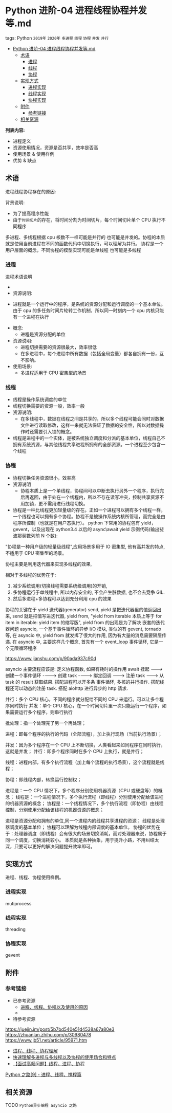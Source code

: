 # Python 进阶-04 进程线程协程并发等.md

tags: Python `2019年` `2020年` `多进程` `线程` `协程` `并发` `并行`

<!-- TOC -->

- [Python 进阶-04 进程线程协程并发等.md](#python-进阶-04-进程线程协程并发等md)
    - [术语](#术语)
        - [进程](#进程)
        - [线程](#线程)
        - [协程](#协程)
    - [实现方式](#实现方式)
        - [进程实现](#进程实现)
        - [线程实现](#线程实现)
        - [协程实现](#协程实现)
    - [附件](#附件)
        - [参考链接](#参考链接)
    - [相关资源](#相关资源)

<!-- /TOC -->

**列表内容:**

- 进程定义
- 资源使用情况，资源是否共享，效率是否高
- 使用场景 & 使用样例
- 优势 & 缺点

## 术语

进程线程协程存在的原因:

背景说明:

- 为了提高程序性能
- 由于`时间切片`的存在，将时间分割为时间切片，每个时间切片单个 CPU 执行不同程序

多进程、多线程根据 cpu 核数不一样可能是并行的 也可能是并发的。协程的本质就是使用当前进程在不同的函数代码中切换执行，可以理解为并行。 协程是一个用户层面的概念，不同协程的模型实现可能是单线程 也可能是多线程

### 进程

进程术语说明

-
- 资源说明:

* 进程就是一个运行中的程序，是系统的资源分配和运行调度的一个基本单位。由于 cpu 的多任务时间片轮转工作机制，所以同一时刻内一个 cpu 内核只能有一个进程在执行

- 概念:
  - 进程是资源分配的单位
- 资源说明:
  - 进程切换需要的资源很最大，效率很低
  - 在多进程中，每个进程中所有数据（包括全局变量）都各自拥有一份，互不影响。
- 使用场景:
  - 多进程适用于 CPU 密集型的场景

### 线程

- 线程是操作系统调度的单位
- 线程切换需要的资源一般，效率一般
- 资源说明:
  - 在多线程中，数据在线程之间是共享的，所以多个线程可能会同时对数据文件进行读取修改，这样一来就无法保证了数据的安全性，所以对数据操作时还需要引入锁的概念。
- 线程是进程中的一个实体，是被系统独立调度和分派的基本单位，线程自己不拥有系统资源，与其他线程共享进程所拥有的全部资源。一个进程至少包含一个线程

### 协程

- 协程切换任务资源很小，效率高
- 资源说明
  - 协程本质上是一个单线程，协程间可以中断去执行另外一个程序，执行完后再返回，由于处在一个线程内，所以不存在读写冲突，控制共享资源不用加锁，更不需用进行线程切换。
- 协程是一种比线程更加轻量级的存在。正如一个进程可以拥有多个线程一样，一个线程也可以拥有多个协程。协程不是被操作系统内核所管理，而完全是由程序所控制（也就是在用户态执行）。
  python 下常用的协程包有 yield，gevent，以及出现在 python3.4 以后的 async\await
  yield 示例代码(输出斐波那契數列前 N 个数):

"协程是一种用户级的轻量级线程",应用场景多用于 IO 密集型, 他有高并发的特点, 不适用于 CPU 密集型的场景。

协程主要是利用迭代器来实现多线程的效果,

相对于多线程的优势在于:

1. 减少系统调用(切换线程需要系统级调用)的开销,
2. 多协程运行于单线程中, 所以内存安全的, 不会产生脏数据, 也不会去竞争 GIL.
3. 然后多进程+多协程可以达到充分利用 cpu 的效果

协程的关键在于
yield 迭代器(generator)
send, yield 是把迭代器里的值返回出来, send 就是把值写进迭代器,
yield from, "yield from iterable 本质上等于 for item in iterable: yield item 的缩写版", yield from 的出现是为了解决 嵌套的迭代器问题
asyncio, 一个基于事件循环的异步 I/O 模块, 类似的有 gevent, tornado 等, 在 asyncio 中, yield from 就发挥了很大的作用, 因为有大量的消息需要隔层传递. 在 asyncio 中, 主要这样几个概念, 首先有一个 event_loop 事件循环, 它是一个无限循环程序

https://www.jianshu.com/p/90ada937c90d

asyncio 主要流程应该是: 定义协程函数, 如果有耗时的操作用 await 挂起 ---> 创建一个事件循环 ----> 创建 task ----> 绑定回调 ---> 注册 task ---> 从 task 的 result 获取结果.
搭配进程可以开多条 事件循环, 多核的并行操作.
搭配线程还可以动态的注册 task.
搭配 aiohttp 进行异步的 http 请求.

并行：多个 CPU 核心，不同的程序就分配给不同的 CPU 来运行。可以让多个程序同时执行
并发：单个 CPU 核心，在一个时间切片里一次只能运行一个程序，如果需要运行多个程序，则串行执行

批处理：指一个处理完了另一个再处理；

进程：即每个程序的执行的代码（全部流程），加上执行现场（当前执行场景）；

并发：因为多个程序在一个 CPU 上不断切换，人类看起来如同程序在同时执行，这就是并发；
并行：即多个程序同时在多个 CPU 上执行，就是并行；

线程：进程内部，有多个执行流程（加上每个流程的执行场景），这个流程就是线程；

协程：即线程内部，转换运行控制权；

进程是：一个 CPU 情况下，多个程序分别使用机器资源（CPU 或硬盘等）的概念；
线程是：一个进程情况下，多个执行流程（即线程）分别使用分配给该进程的机器资源的概念；
协程是：一个线程情况下，多个执行流程（即协程）由线程控制，分别使用分配给该线程的机器资源的概念；

进程是资源分配和拥有的单位,同一个进程内的线程共享进程的资源；
线程是处理器调度的基本单位；
协程可以理解为线程内部调度的基本单位。
协程的优势在于：处理器调度（即线程）会有很大的场景切换消耗，而对处理器来说，协程属于同一个调度，切换消耗较小。
本质就是各种抽象，用于提升小路，不用纠结太深，只要可以更好的解决问题提升效率即可。

## 实现方式

进程、线程、协程使用样例。

### 进程实现

mutiprocess

### 线程实现

threading

### 协程实现

gevent

## 附件

### 参考链接

- 已参考资源
  - [进程、线程、协程以及使用的原因](https://blog.csdn.net/kk123a/article/details/77936962)
  - 
- 待参考资源

https://juejin.im/post/5b7bd540e51d4538a67a80e3
https://zhuanlan.zhihu.com/p/30980478
https://www.jb51.net/article/95971.htm

- [进程、线程、协程理解](https://www.cnblogs.com/buwuliao/p/9142699.html)
- [快速理解多进程与多线程以及协程的使用场合和特点](https://blog.csdn.net/zlx_csdn/article/details/79886705)
- [【面试高频问题】线程、进程、协程](https://cloud.tencent.com/developer/article/1447043)

[Python 之路[9] - 进程、线程、携程篇](https://www.cnblogs.com/richardzgt/articles/7761172.html)

## 相关资源

TODO `Python异步编程 asyncio 之路`
